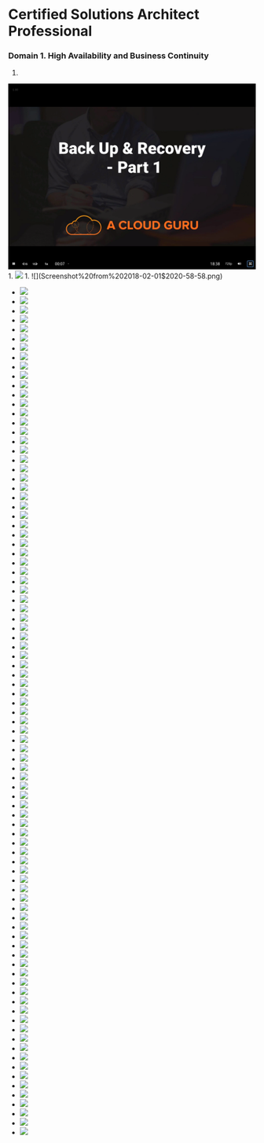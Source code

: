 # Certified Solutions Architect Professional

### Domain 1. High Availability and Business Continuity

1.
![](Screenshot%20from%202018-02-01%2020-45-04.png)  
1.
![](Screenshot%20from%202018-02-01$2020-47-04.png)  
1.
![](Screenshot%20from%202018-02-01$2020-58-58.png)

* ![](Screenshot%20from%202018-02-01$2021-04-44.png)  
* ![](Screenshot%20from%202018-02-01$2021-07-15.png)  
* ![](Screenshot%20from%202018-02-01$2021-09-05.png)  
* ![](Screenshot%20from%202018-02-01$2021-10-39.png)
* ![](Screenshot%20from%202018-02-01$2021-14-52.png)
* ![](Screenshot%20from%202018-02-01$2021-15-50.png)
* ![](Screenshot%20from%202018-02-01$2021-16-32.png)
* ![](Screenshot%20from%202018-02-01$2021-17-45.png)
* ![](Screenshot%20from%202018-02-02$2018-27-51.png)
* ![](Screenshot%20from%202018-02-02$2018-37-51.png)
* ![](Screenshot%20from%202018-02-02$2018-39-08.png)
* ![](Screenshot%20from%202018-02-02$2018-39-17.png)
* ![](Screenshot%20from%202018-02-02$2018-40-11.png)
* ![](Screenshot%20from%202018-02-02$2018-41-40.png)
* ![](Screenshot%20from%202018-02-02$2018-42-47.png)
* ![](Screenshot%20from%202018-02-02$2018-42-56.png)
* ![](Screenshot%20from%202018-02-02$2018-43-48.png)
* ![](Screenshot%20from%202018-02-02$2018-44-16.png)
* ![](Screenshot%20from%202018-02-02$2018-46-18.png)
* ![](Screenshot%20from%202018-02-02$2018-46-59.png)
* ![](Screenshot%20from%202018-02-02$2018-47-40.png)
* ![](Screenshot%20from%202018-02-02$2018-48-40.png)
* ![](Screenshot%20from%202018-02-02$2018-49-24.png)
* ![](Screenshot%20from%202018-02-02$2018-50-13.png)
* ![](Screenshot%20from%202018-02-02$2018-51-34.png)
* ![](Screenshot%20from%202018-02-02$2018-57-09.png)
* ![](Screenshot%20from%202018-02-02$2018-58-59.png)
* ![](Screenshot%20from%202018-02-02$2018-59-31.png)
* ![](Screenshot%20from%202018-02-02$2019-00-22.png)
* ![](Screenshot%20from%202018-02-02$2019-01-14.png)
* ![](Screenshot%20from%202018-02-02$2019-01-55.png)
* ![](Screenshot%20from%202018-02-02$2019-03-56.png)
* ![](Screenshot%20from%202018-02-02$2019-04-33.png)
* ![](Screenshot%20from%202018-02-02$2019-06-37.png)
* ![](Screenshot%20from%202018-02-02$2019-07-37.png)
* ![](Screenshot%20from%202018-02-02$2019-08-55.png)
* ![](Screenshot%20from%202018-02-02$2019-11-26.png)
* ![](Screenshot%20from%202018-02-02$2019-12-36.png)
* ![](Screenshot%20from%202018-02-02$2019-13-03.png)
* ![](Screenshot%20from%202018-02-02$2019-14-25.png)
* ![](Screenshot%20from%202018-02-02$2019-14-53.png)
* ![](Screenshot%20from%202018-02-02$2019-20-35.png)
* ![](Screenshot%20from%202018-02-02$2019-22-40.png)
* ![](Screenshot%20from%202018-02-02$2019-24-05.png)
* ![](Screenshot%20from%202018-02-02$2019-24-38.png)
* ![](Screenshot%20from%202018-02-02$2019-25-05.png)
* ![](Screenshot%20from%202018-02-02$2019-25-54.png)
* ![](Screenshot%20from%202018-02-02$2019-26-30.png)
* ![](Screenshot%20from%202018-02-02$2019-27-01.png)
* ![](Screenshot%20from%202018-02-02$2019-28-49.png)
* ![](Screenshot%20from%202018-02-02$2019-30-12.png)
* ![](Screenshot%20from%202018-02-02$2019-31-53.png)
* ![](Screenshot%20from%202018-02-02$2019-35-38.png)
* ![](Screenshot%20from%202018-02-02$2019-37-38.png)
* ![](Screenshot%20from%202018-02-02$2019-38-13.png)
* ![](Screenshot%20from%202018-02-02$2019-43-19.png)
* ![](Screenshot%20from%202018-02-02$2019-44-38.png)
* ![](Screenshot%20from%202018-02-02$2019-47-25.png)
* ![](Screenshot%20from%202018-02-02$2019-58-15.png)
* ![](Screenshot%20from%202018-02-02$2019-59-15.png)
* ![](Screenshot%20from%202018-02-02$2019-59-25.png)
* ![](Screenshot%20from%202018-02-02$2020-00-15.png)
* ![](Screenshot%20from%202018-02-02$2020-01-49.png)
* ![](Screenshot%20from%202018-02-02$2020-03-01.png)
* ![](Screenshot%20from%202018-02-02$2020-03-07.png)
* ![](Screenshot%20from%202018-02-02$2020-07-04.png)
* ![](Screenshot%20from%202018-02-02$2020-08-04.png)
* ![](Screenshot%20from%202018-02-02$2020-09-37.png)
* ![](Screenshot%20from%202018-02-02$2020-10-05.png)
* ![](Screenshot%20from%202018-02-02$2020-10-22.png)
* ![](Screenshot%20from%202018-02-02$2020-11-25.png)
* ![](Screenshot%20from%202018-02-02$2020-12-35.png)
* ![](Screenshot%20from%202018-02-02$2020-13-07.png)
* ![](Screenshot%20from%202018-02-02$2020-13-42.png)
* ![](Screenshot%20from%202018-02-02$2020-14-16.png)
* ![](Screenshot%20from%202018-02-02$2020-15-03.png)
* ![](Screenshot%20from%202018-02-02$2020-19-41.png)
* ![](Screenshot%20from%202018-02-02$2020-20-10.png)
* ![](Screenshot%20from%202018-02-02$2020-21-24.png)
* ![](Screenshot%20from%202018-02-02$2020-22-35.png)
* ![](Screenshot%20from%202018-02-02$2020-23-03.png)
* ![](Screenshot%20from%202018-02-02$2020-23-20.png)
* ![](Screenshot%20from%202018-02-02$2020-25-02.png)
* ![](Screenshot%20from%202018-02-02$2020-25-30.png)
* ![](Screenshot%20from%202018-02-02$2020-27-10.png)
* ![](Screenshot%20from%202018-02-02$2020-28-33.png)
* ![](Screenshot%20from%202018-02-02$2020-28-57.png)
* ![](Screenshot%20from%202018-02-02$2020-29-39.png)
* ![](Screenshot%20from%202018-02-02$2020-30-17.png)
* ![](Screenshot%20from%202018-02-02$2020-33-17.png)
* ![](Screenshot%20from%202018-02-02$2020-34-26.png)

